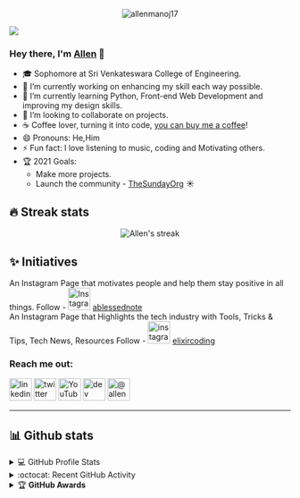 <p align="center"> <img src="https://komarev.com/ghpvc/?username=allen17mv" alt="allenmanoj17" /> </p>

[<img src="https://github.com/allenmanoj17/allenmanoj17/blob/master/banner.jpeg">](https://www.allenmanoj.ml/)

### Hey there, I'm [Allen](https://www.allenmanoj.ml/) 👋

- :mortar_board: Sophomore at Sri Venkateswara College of Engineering.
- 🔭 I’m currently working on enhancing my skill each way possible.
- 🌱 I’m currently learning Python, Front-end Web Development and improving my design skills.
- 👯 I’m looking to collaborate on projects.
- ☕ Coffee lover, turning it into code, [you can buy me a coffee](https://www.buymeacoffee.com/thesundayorg)!
- 😄 Pronouns: He,Him
- ⚡ Fun fact: I love listening to music, coding and Motivating others.
- 🏆 2021 Goals:
  - Make more projects.
  - Launch the community - [TheSundayOrg](https://thesundayorg.social/) ☀️


## 🔥 Streak stats
<!-- GitHub Readme Streak Stats - https://github.com/DenverCoder1/github-readme-streak-stats -->
<p align="center">
    <img title="🔥 Get streak stats for your profile at git.io/streak-stats" alt="Allen's streak" src="https://github-readme-streak-stats.herokuapp.com/?user=allenmanoj17&theme=neon-dark&hide_border=true"/>
</p>

## ✨ Initiatives
An Instagram Page that motivates people and help them stay positive in all things. 
Follow - [<img src='https://www.vectorlogo.zone/logos/instagram/instagram-icon.svg' alt='Instagram' height='40'>](https://www.instagram.com/ablessednote/) [ablessednote](https://www.instagram.com/ablessednote/)
<br>
An Instagram Page that Highlights the tech industry with Tools, Tricks & Tips, Tech News, Resources 
Follow - [<img src='https://www.vectorlogo.zone/logos/instagram/instagram-icon.svg' alt='instagram' height='40'>](https://www.instagram.com/elixircoding/) [elixircoding](https://www.instagram.com/elixircoding/)


### Reach me out:
[<img src='https://www.vectorlogo.zone/logos/linkedin/linkedin-icon.svg' alt='linkedin' height='40'>](https://www.linkedin.com/in/allenmanoj/) 
[<img src='https://www.vectorlogo.zone/logos/twitter/twitter-official.svg' alt='twitter' height='40'>](https://twitter.com/allenmanoj17)
[<img src='https://www.vectorlogo.zone/logos/youtube/youtube-icon.svg' alt='YouTube' height='40'>](https://www.youtube.com/channel/UCVoekzAEHVlaHUFJQ_cuM3w?view_as=subscriber) 
[<img src='https://www.vectorlogo.zone/logos/devto/devto-icon.svg' alt='dev' height='40'>](https://dev.to/allenmanoj17)
<a href="https://medium.com/@allenmanoj17" target="blank"><img src="https://www.vectorlogo.zone/logos/medium/medium-tile.svg" alt="@allenmanoj17" height="40"/></a>
<hr/>


## 📊 Github stats
<!-- https://github.com/anuraghazra/github-readme-stats -->
<details> 
  <summary>💻  GitHub Profile Stats</summary>
  <br/>
    <a href="https://github.com/anuraghazra/github-readme-stats"><img alt="Allen's Github Stats" src="https://github-readme-stats.vercel.app/api?username=allenmanoj17&show_icons=true&count_private=true&theme=react&hide_border=true&bg_color=1F222E&title_color=F85D7F&icon_color=F8D866" height="192px"/></a>
  <a href="https://github.com/anuraghazra/github-readme-stats"><img alt="Allen's Top Languages" src="https://github-readme-stats.vercel.app/api/top-langs/?username=allenmanoj17&langs_count=8&layout=compact&theme=react&hide_border=true&bg_color=1F222E&title_color=F85D7F&icon_color=F8D866" height="192px"/></a>
  <br/>
  <b>Note:</b> Top languages is only a metric of the languages my public code consists of and doesn't reflect experience or skill level.
</details>
<!-- https://github.com/ashutosh00710/github-readme-activity-graph -->
<details>
  <summary>:octocat:  Recent GitHub Activity</summary>
  <br/>
   <a href="https://github.com/ashutosh00710/github-readme-activity-graph"><img alt="Allen's Activity Graph" src="https://activity-graph.herokuapp.com/graph?username=allenmanoj17&custom_title=allenmanoj17's%20Contribution%20Graph&bg_color=1F222E&color=F8D866&line=F85D7F&point=FFFFFF&hide_border=true" /></a>
  <br/>
</details>
<details>
    <summary>&#127942 <b>GitHub Awards</b></summary><br/>
![Github Trophy](https://github-profile-trophy.vercel.app/?username=allenmanoj17)
</details>
